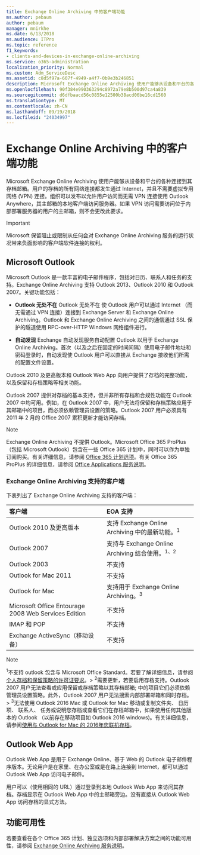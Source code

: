 ```yaml
---
title: Exchange Online Archiving 中的客户端功能
ms.author: pebaum
author: pebaum
manager: mnirkhe
ms.date: 6/13/2018
ms.audience: ITPro
ms.topic: reference
f1_keywords:
- clients-and-devices-in-exchange-online-archiving
ms.service: o365-administration
localization_priority: Normal
ms.custom: Adm_ServiceDesc
ms.assetid: c8d5f97a-607f-4949-a4f7-0b9e3b246851
description: Microsoft Exchange Online Archiving 使用户能够从设备和平台的各种连接到其存档邮箱。用户的存档的所有网络连接都发生通过 Internet，并且不需要虚拟专用网络 (VPN) 连接。组织可以发布以允许用户访问而无需 VPN 连接使用 Outlook Anywhere，其主邮箱的本地客户端访问服务器。如果 VPN 访问需要访问位于内部部署服务器的用户的主邮箱，则不会更改此要求。
ms.openlocfilehash: 90f384e990363294c8972a79e8b500d97ca4a839
ms.sourcegitcommit: d6dfbaacd56c0855e12500b38acd06be16cd1560
ms.translationtype: MT
ms.contentlocale: zh-CN
ms.lasthandoff: 09/19/2018
ms.locfileid: "24034997"
---
```

# <a name="client-features-in-exchange-online-archiving"></a>Exchange Online Archiving 中的客户端功能

Microsoft Exchange Online Archiving 使用户能够从设备和平台的各种连接到其存档邮箱。用户的存档的所有网络连接都发生通过 Internet，并且不需要虚拟专用网络 (VPN) 连接。组织可以发布以允许用户访问而无需 VPN 连接使用 Outlook Anywhere，其主邮箱的本地客户端访问服务器。如果 VPN 访问需要访问位于内部部署服务器的用户的主邮箱，则不会更改此要求。
  
> [!IMPORTANT]
> Microsoft 保留阻止或限制从任何会对 Exchange Online Archiving 服务的运行状况带来负面影响的客户端软件连接的权利。 
  
## <a name="microsoft-outlook"></a>Microsoft Outlook

Microsoft Outlook 是一款丰富的电子邮件程序，包括对日历、联系人和任务的支持。Exchange Online Archiving 支持 Outlook 2013、Outlook 2010 和 Outlook 2007。关键功能包括：
  
- **Outlook 无处不在** Outlook 无处不在 使 Outlook 用户可以通过 Internet （而无需通过 VPN 连接）连接到 Exchange Server 和 Exchange Online Archiving。Outlook 和 Exchange Online Archiving 之间的通信通过 SSL 保护的隧道使用 RPC-over-HTTP Windows 网络组件进行。 
    
- **自动发现** Exchange 自动发现服务自动配置 Outlook 以用于 Exchange Online Archiving。首次（以及之后在固定的时间间隔）使用电子邮件地址和密码登录时，自动发现使 Outlook 用户可以直接从 Exchange 接收他们所需的配置文件设置。 
    
Outlook 2010 及更高版本和 Outlook Web App 向用户提供了存档的完整功能，以及保留和存档策略等相关功能。
  
Outlook 2007 提供对存档的基本支持，但并非所有存档和合规性功能在 Outlook 2007 中均可用。例如，在 Outlook 2007 中，用户无法将保留和存档策略应用于其邮箱中的项目，而必须依赖管理员设置的策略。Outlook 2007 用户必须具有 2011 年 2 月的 Office 2007 累积更新才能访问存档。
  
> [!NOTE]
> Exchange Online Archiving 不提供 Outlook。Microsoft Office 365 ProPlus（包括 Microsoft Outlook）包含在一些 Office 365 计划中，同时可以作为单独订阅购买。有关详细信息，请参阅 [Office 365 计划选项](../office-365-platform-service-description/office-365-plan-options.md)。有关 Office 365 ProPlus 的详细信息，请参阅 [Office Applications 服务说明](../office-applications-service-description/office-applications-service-description.md)。 
  
### <a name="clients-supported-by-exchange-online-archiving"></a>Exchange Online Archiving 支持的客户端

下表列出了 Exchange Online Archiving 支持的客户端：
  
|**客户端**|**EOA 支持**|
|:-----|:-----|
|Outlook 2010 及更高版本  <br/> |支持 Exchange Online Archiving 中的最新功能。<sup>1</sup> <br/> |
|Outlook 2007  <br/> |支持与 Exchange Online Archiving 结合使用。<sup>1、2</sup> <br/> |
|Outlook 2003  <br/> |不支持  <br/> |
|Outlook for Mac 2011  <br/> |不支持  <br/> |
|Outlook for Mac  <br/> |支持用于 Exchange Online Archiving。<sup>3</sup> <br/> |
|Microsoft Office Entourage 2008 Web Services Edition  <br/> |不支持  <br/> |
|IMAP 和 POP  <br/> |不支持  <br/> |
|Exchange ActiveSync（移动设备）  <br/> |不支持  <br/> |
   
> [!NOTE]
> <sup>1</sup>不支持 outlook 包含与 Microsoft Office Standard。若要了解详细信息，请参阅[个人存档和保留策略的许可证要求](https://go.microsoft.com/fwlink/?LinkId=389396)。> <sup>2</sup>需要更新，若要启用存档支持。Outlook 2007 用户无法查看或应用保留或存档策略以其存档邮箱; 中的项目它们必须依赖管理员设置策略。此外，Outlook 2007 用户无法搜索内部部署邮箱和同时存档。> <sup>3</sup>无法使用 Outlook 2016 Mac 或 Outlook for Mac 移动或复制文件夹、 日历项、 联系人、 任务或说明您存档或查看它们在存档邮箱中，如果使用任何其他版本的 Outlook （以前存在移动项目如 Outlook 2016 windows)。有关详细信息，请参阅[使用与 Outlook for Mac 的 2016年您联机存档](https://support.office.com/en-us/article/Use-your-online-archive-with-Outlook-2016-for-Mac-45b8439c-2982-4b6b-9097-eed71dbfe238)。 
  
## <a name="outlook-web-app"></a>Outlook Web App

Outlook Web App 是用于 Exchange Online、基于 Web 的 Outlook 电子邮件程序版本。无论用户是在家里、在办公室或是在路上连接到 Internet，都可以通过 Outlook Web App 访问电子邮件。
  
用户可以（使用相同的 URL）通过登录到本地 Outlook Web App 来访问其存档。存档显示在 Outlook Web App 中的主邮箱旁边。没有直接从 Outlook Web App 访问存档的显式方法。
  
## <a name="feature-availability"></a>功能可用性

若要查看在各个 Office 365 计划、独立选项和内部部署解决方案之间的功能可用性，请参阅 [Exchange Online Archiving 服务说明](exchange-online-archiving-service-description.md)。
  

